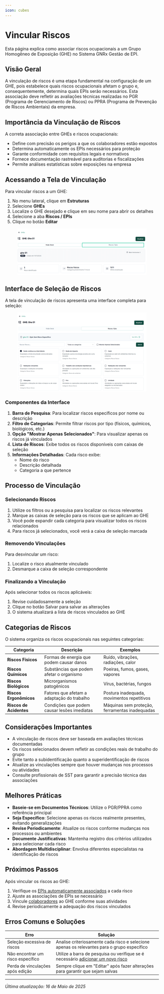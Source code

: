 ```yaml
---
icon: cubes
---
```


# Vincular Riscos

Esta página explica como associar riscos ocupacionais a um Grupo Homogêneo de Exposição (GHE) no Sistema GNRx Gestão de EPI.

## Visão Geral

A vinculação de riscos é uma etapa fundamental na configuração de um GHE, pois estabelece quais riscos ocupacionais afetam o grupo e, consequentemente, determina quais EPIs serão necessários. Esta associação deve refletir as avaliações técnicas realizadas no PGR (Programa de Gerenciamento de Riscos) ou PPRA (Programa de Prevenção de Riscos Ambientais) da empresa.

## Importância da Vinculação de Riscos

A correta associação entre GHEs e riscos ocupacionais:

* Define com precisão os perigos a que os colaboradores estão expostos
* Determina automaticamente os EPIs necessários para proteção
* Garante conformidade com requisitos legais e normativos
* Fornece documentação rastreável para auditorias e fiscalizações
* Permite análises estatísticas sobre exposições na empresa

## Acessando a Tela de Vinculação

Para vincular riscos a um GHE:

1. No menu lateral, clique em **Estruturas**
2. Selecione **GHEs**
3. Localize o GHE desejado e clique em seu nome para abrir os detalhes
4. Selecione a aba **Riscos / EPIs**
5. Clique no botão **Editar**

<figure><img src="../../.gitbook/assets/image (30) (1).png" alt=""><figcaption></figcaption></figure>

## Interface de Seleção de Riscos

A tela de vinculação de riscos apresenta uma interface completa para seleção:

<figure><img src="../../.gitbook/assets/image (31) (1).png" alt=""><figcaption></figcaption></figure>

### Componentes da Interface

1. **Barra de Pesquisa**: Para localizar riscos específicos por nome ou descrição
2. **Filtro de Categorias**: Permite filtrar riscos por tipo (físicos, químicos, biológicos, etc.)
3. **Opção "Mostrar Apenas Selecionados"**: Para visualizar apenas os riscos já vinculados
4. **Lista de Riscos**: Exibe todos os riscos disponíveis com caixas de seleção
5. **Informações Detalhadas**: Cada risco exibe:
   * Nome do risco
   * Descrição detalhada
   * Categoria a que pertence

## Processo de Vinculação

### Selecionando Riscos

1. Utilize os filtros ou a pesquisa para localizar os riscos relevantes
2. Marque as caixas de seleção para os riscos que se aplicam ao GHE
3. Você pode expandir cada categoria para visualizar todos os riscos relacionados
4. Para riscos já selecionados, você verá a caixa de seleção marcada

### Removendo Vinculações

Para desvincular um risco:

1. Localize o risco atualmente vinculado
2. Desmarque a caixa de seleção correspondente

### Finalizando a Vinculação

Após selecionar todos os riscos aplicáveis:

1. Revise cuidadosamente a seleção
2. Clique no botão Salvar para salvar as alterações
3. O sistema atualizará a lista de riscos vinculados ao GHE

## Categorias de Riscos

O sistema organiza os riscos ocupacionais nas seguintes categorias:

| Categoria               | Descrição                                   | Exemplos                                       |
| ----------------------- | ------------------------------------------- | ---------------------------------------------- |
| **Riscos Físicos**      | Formas de energia que podem causar danos    | Ruído, vibrações, radiações, calor             |
| **Riscos Químicos**     | Substâncias que podem afetar o organismo    | Poeiras, fumos, gases, vapores                 |
| **Riscos Biológicos**   | Microrganismos patogênicos                  | Vírus, bactérias, fungos                       |
| **Riscos Ergonômicos**  | Fatores que afetam a adaptação do trabalho  | Postura inadequada, movimentos repetitivos     |
| **Riscos de Acidentes** | Condições que podem causar lesões imediatas | Máquinas sem proteção, ferramentas inadequadas |

## Considerações Importantes

* A vinculação de riscos deve ser baseada em avaliações técnicas documentadas
* Os riscos selecionados devem refletir as condições reais de trabalho do grupo
* Evite tanto a subidentificação quanto a superidentificação de riscos
* Atualize as vinculações sempre que houver mudanças nos processos ou atividades
* Consulte profissionais de SST para garantir a precisão técnica das associações

## Melhores Práticas

* **Baseie-se em Documentos Técnicos**: Utilize o PGR/PPRA como referência principal
* **Seja Específico**: Selecione apenas os riscos realmente presentes, evitando generalizações
* **Revise Periodicamente**: Atualize os riscos conforme mudanças nos processos ou ambientes
* **Documente Justificativas**: Mantenha registro dos critérios utilizados para selecionar cada risco
* **Abordagem Multidisciplinar**: Envolva diferentes especialistas na identificação de riscos

## Próximos Passos

Após vincular os riscos ao GHE:

1. Verifique os [EPIs automaticamente associados](vincular-epis.md) a cada risco
2. Ajuste as associações de EPIs se necessário
3. Vincule [colaboradores](../colaboradores/) ao GHE conforme suas atividades
4. Revise periodicamente a adequação dos riscos vinculados

## Erros Comuns e Soluções

| Erro                              | Solução                                                                                                                                  |
| --------------------------------- | ---------------------------------------------------------------------------------------------------------------------------------------- |
| Seleção excessiva de riscos       | Analise criteriosamente cada risco e selecione apenas os relevantes para o grupo específico                                              |
| Não encontrar um risco específico | Utilize a barra de pesquisa ou verifique se é necessário [adicionar um novo risco](../../configuracoes-gerais/riscos/adicionar-risco.md) |
| Perda de vinculações após edição  | Sempre clique em "Editar" após fazer alterações para garantir que sejam salvas                                                           |

***

_Última atualização: 16 de Maio de 2025_
